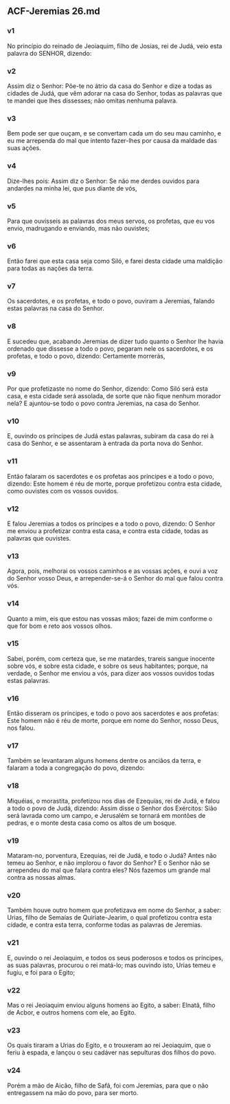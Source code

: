 ## ACF-Jeremias 26.md
### v1
 No princípio do reinado de Jeoiaquim, filho de Josias, rei de Judá, veio esta palavra do SENHOR, dizendo:
### v2
 Assim diz o Senhor: Põe-te no átrio da casa do Senhor e dize a todas as cidades de Judá, que vêm adorar na casa do Senhor, todas as palavras que te mandei que lhes dissesses; não omitas nenhuma palavra.
### v3
 Bem pode ser que ouçam, e se convertam cada um do seu mau caminho, e eu me arrependa do mal que intento fazer-lhes por causa da maldade das suas ações.
### v4
 Dize-lhes pois: Assim diz o Senhor: Se não me derdes ouvidos para andardes na minha lei, que pus diante de vós,
### v5
 Para que ouvísseis as palavras dos meus servos, os profetas, que eu vos envio, madrugando e enviando, mas não ouvistes;
### v6
 Então farei que esta casa seja como Siló, e farei desta cidade uma maldição para todas as nações da terra.
### v7
 Os sacerdotes, e os profetas, e todo o povo, ouviram a Jeremias, falando estas palavras na casa do Senhor.
### v8
 E sucedeu que, acabando Jeremias de dizer tudo quanto o Senhor lhe havia ordenado que dissesse a todo o povo, pegaram nele os sacerdotes, e os profetas, e todo o povo, dizendo: Certamente morrerás,
### v9
 Por que profetizaste no nome do Senhor, dizendo: Como Siló será esta casa, e esta cidade será assolada, de sorte que não fique nenhum morador nela? E ajuntou-se todo o povo contra Jeremias, na casa do Senhor.
### v10
 E, ouvindo os príncipes de Judá estas palavras, subiram da casa do rei à casa do Senhor, e se assentaram à entrada da porta nova do Senhor.
### v11
 Então falaram os sacerdotes e os profetas aos príncipes e a todo o povo, dizendo: Este homem é réu de morte, porque profetizou contra esta cidade, como ouvistes com os vossos ouvidos.
### v12
 E falou Jeremias a todos os príncipes e a todo o povo, dizendo: O Senhor me enviou a profetizar contra esta casa, e contra esta cidade, todas as palavras que ouvistes.
### v13
 Agora, pois, melhorai os vossos caminhos e as vossas ações, e ouvi a voz do Senhor vosso Deus, e arrepender-se-á o Senhor do mal que falou contra vós.
### v14
 Quanto a mim, eis que estou nas vossas mãos; fazei de mim conforme o que for bom e reto aos vossos olhos.
### v15
 Sabei, porém, com certeza que, se me matardes, trareis sangue inocente sobre vós, e sobre esta cidade, e sobre os seus habitantes; porque, na verdade, o Senhor me enviou a vós, para dizer aos vossos ouvidos todas estas palavras.
### v16
 Então disseram os príncipes, e todo o povo aos sacerdotes e aos profetas: Este homem não é réu de morte, porque em nome do Senhor, nosso Deus, nos falou.
### v17
 Também se levantaram alguns homens dentre os anciãos da terra, e falaram a toda a congregação do povo, dizendo:
### v18
 Miquéias, o morastita, profetizou nos dias de Ezequias, rei de Judá, e falou a todo o povo de Judá, dizendo: Assim disse o Senhor dos Exércitos: Sião será lavrada como um campo, e Jerusalém se tornará em montões de pedras, e o monte desta casa como os altos de um bosque.
### v19
 Mataram-no, porventura, Ezequias, rei de Judá, e todo o Judá? Antes não temeu ao Senhor, e não implorou o favor do Senhor? E o Senhor não se arrependeu do mal que falara contra eles? Nós fazemos um grande mal contra as nossas almas.
### v20
 Também houve outro homem que profetizava em nome do Senhor, a saber: Urias, filho de Semaías de Quiriate-Jearim, o qual profetizou contra esta cidade, e contra esta terra, conforme todas as palavras de Jeremias.
### v21
 E, ouvindo o rei Jeoiaquim, e todos os seus poderosos e todos os príncipes, as suas palavras, procurou o rei matá-lo; mas ouvindo isto, Urias temeu e fugiu, e foi para o Egito;
### v22
 Mas o rei Jeoiaquim enviou alguns homens ao Egito, a saber: Elnatã, filho de Acbor, e outros homens com ele, ao Egito.
### v23
 Os quais tiraram a Urias do Egito, e o trouxeram ao rei Jeoiaquim, que o feriu à espada, e lançou o seu cadáver nas sepulturas dos filhos do povo.
### v24
 Porém a mão de Aicão, filho de Safã, foi com Jeremias, para que o não entregassem na mão do povo, para ser morto.

